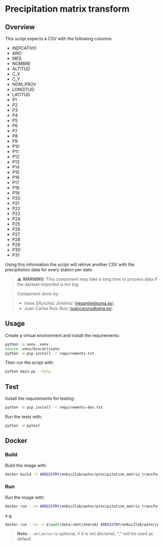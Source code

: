 # Precipitation matrix transform

## Overview
This script expects a CSV with the following columns:
- INDICATIVO
- AÑO
- MES
- NOMBRE
- ALTITUD
- C_X
- C_Y
- NOM_PROV
- LONGITUD
- LATITUD
- P1
- P2
- P3
- P4
- P5
- P6
- P7
- P8
- P9
- P10
- P11
- P12
- P13
- P14
- P15
- P16
- P17
- P18
- P19
- P20
- P21
- P22
- P23
- P24
- P25
- P26
- P27
- P28
- P29
- P30
- P31
  
Using this information the script will retrive another CSV with the precipitation data for every station per date.

> :warning: **WARNING**: This component may take a long time to process data if the dataset imported is too big


> Component done by:
> - Irene SÃ¡nchez Jiménez (iresanjim@uma.es),
> - Juan Carlos Ruiz Ruiz (juancaruru@uma.es)


## Usage
Create a virtual environment and install the requirements:

```sh
python -m venv .venv
source .venv/bin/activate
python -m pip install -r requirements.txt
```

Then run the script with:
```sh
python main.py --help
```

## Test
Install the requirements for testing:
```sh
python -m pip install -r requirements-dev.txt
```
Run the tests with:

```sh
python -m pytest
```
## Docker

### Build
Build the image with:

```sh
docker build -t $REGISTRY/enbic2lab/water/precipitation_matrix_transformation:1.0.4 .
```

### Run
Run the image with:

```sh
docker run --rm $REGISTRY/enbic2lab/water/precipitation_matrix_transformation:1.0.4 --help
```

e.g.
```sh
docker run --rm -v $(pwd)/data:/mnt/shared/ $REGISTRY/enbic2lab/water/precipitation_matrix_transformation:1.0.4 --filepath mnt/shared/precipitation.csv --delimiter ";"
```
> **Note**: `--delimiter` is optional, if it is not declared, ";" will be used as default
